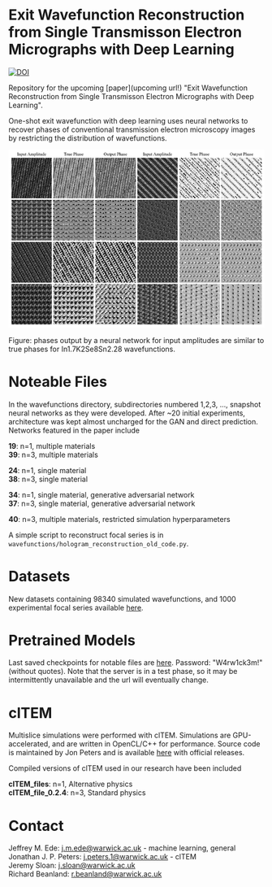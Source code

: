 # Exit Wavefunction Reconstruction from Single Transmisson Electron Micrographs with Deep Learning
[![DOI](https://zenodo.org/badge/DOI/10.5281/zenodo.3625571.svg)](https://doi.org/10.5281/zenodo.3625571)

Repository for the upcoming [paper](upcoming url!) "Exit Wavefunction Reconstruction from Single Transmisson Electron Micrographs with Deep Learning". 

One-shot exit wavefunction with deep learning uses neural networks to recover phases of conventional transmission electron microscopy images by restricting the distribution of wavefunctions. 

<p align="center">
  <img src="single_examples_refined-2.png">
</p>

Figure: phases output by a neural network for input amplitudes are similar to true phases for In1.7K2Se8Sn2.28 wavefunctions. 

# Noteable Files

In the wavefunctions directory, subdirectories numbered 1,2,3, ..., snapshot neural networks as they were developed. After ~20 initial experiments, architecture was kept almost uncharged for the GAN and direct prediction. Networks featured in the paper include

**19**: n=1, multiple materials  
**39**: n=3, multiple materials

**24**: n=1, single material  
**38**: n=3, single material

**34**: n=1, single material, generative adversarial network  
**37**: n=3, single material, generative adversarial network

**40**: n=3, multiple materials, restricted simulation hyperparameters

A simple script to reconstruct focal series is in `wavefunctions/hologram_reconstruction_old_code.py`.

# Datasets

New datasets containing 98340 simulated wavefunctions, and 1000 experimental focal series available [here](https://warwick.ac.uk/fac/sci/physics/research/condensedmatt/microscopy/research/machinelearning).

# Pretrained Models

Last saved checkpoints for notable files are [here](https://mycloud-test.warwick.ac.uk/s/aSMfPetfg5pGWmH). Password: "W4rw1ck3m!" (without quotes). Note that the server is in a test phase, so it may be intermittently unavailable and the url will eventually change.
 
# clTEM

Multislice simulations were performed with clTEM. Simulations are GPU-accelerated, and are written in OpenCL/C++ for performance. Source code is maintained by Jon Peters and is available [here](https://github.com/JJPPeters/clTEM) with official releases.

Compiled versions of clTEM used in our research have been included

**clTEM_files**: n=1, Alternative physics  
**clTEM_file_0.2.4**: n=3, Standard physics
 
# Contact

Jeffrey M. Ede: j.m.ede@warwick.ac.uk - machine learning, general  
Jonathan J. P. Peters: j.peters.1@warwick.ac.uk - clTEM  
Jeremy Sloan: j.sloan@warwick.ac.uk  
Richard Beanland: r.beanland@warwick.ac.uk
